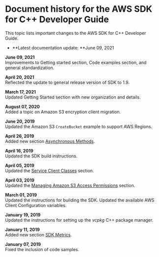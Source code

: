 # Document history for the AWS SDK for C\+\+ Developer Guide<a name="document-history"></a>

This topic lists important changes to the AWS SDK for C\+\+ Developer Guide\.
+  **Latest documentation update: **June 09, 2021

**June 09, 2021**  
Improvements to Getting started section, Code examples section, and general standardization\.

**April 20, 2021**  
Reflected the update to general release version of SDK to 1\.9\.

**March 17, 2021**  
Updated Getting Started section with new organization and details\.

**August 07, 2020**  
Added a topic on Amazon S3 encryption client migration\.

**June 20, 2019**  
Updated the Amazon S3 `CreateBucket` example to support AWS Regions\.

**April 26, 2019**  
Added new section [Asynchronous Methods](async-methods.md)\.

**April 16, 2019**  
Updated the SDK build instructions\.

**April 05, 2019**  
Updated the [Service Client Classes](using-service-client.md) section\.

**April 03, 2019**  
Updated the [Managing Amazon S3 Access Permissions](examples-s3-access-permissions.md) section\.

**March 01, 2019**  
Updated the instructions for building the SDK\. Updated the available AWS Client Configuration variables\.

**January 19, 2019**  
Updated the instructions for setting up the *vcpkg* C\+\+ package manager\.

**January 11, 2019**  
Added new section [SDK Metrics](sdk-metrics.md)\.

**January 07, 2019**  
Fixed the inclusion of code samples\.